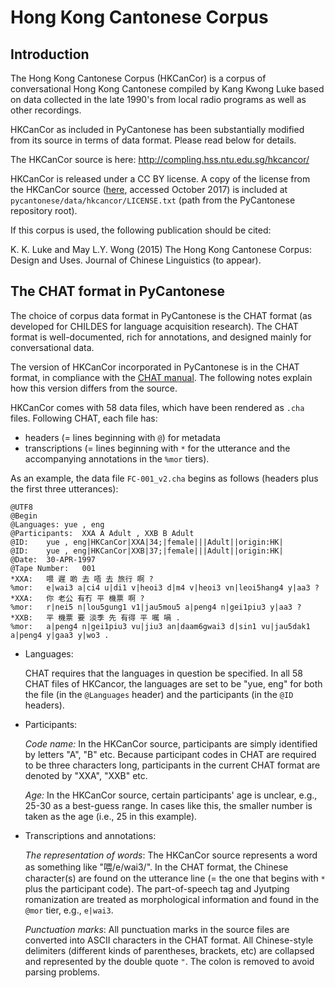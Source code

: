 Hong Kong Cantonese Corpus
==========================


Introduction
------------

The Hong Kong Cantonese Corpus (HKCanCor) is a corpus of conversational
Hong Kong Cantonese compiled by Kang Kwong Luke based on data collected
in the late 1990's from local radio programs as well as other recordings.

HKCanCor as included in PyCantonese has been substantially modified from its
source in terms of data format. Please read below for details.

The HKCanCor source is here:
http://compling.hss.ntu.edu.sg/hkcancor/

HKCanCor is released under a CC BY license. A copy of the license
from the HKCanCor source
([here](http://compling.hss.ntu.edu.sg/hkcancor/data/LICENSE),
accessed October 2017) is included
at `pycantonese/data/hkcancor/LICENSE.txt` (path from the PyCantonese
repository root).

If this corpus is used, the following publication should be cited:

K. K. Luke and May L.Y. Wong (2015) The Hong Kong Cantonese Corpus: Design and Uses. Journal of Chinese Linguistics (to appear).


The CHAT format in PyCantonese
------------------------------

The choice of corpus data format in PyCantonese is the CHAT format
(as developed for CHILDES for language acquisition research). The CHAT format
is well-documented, rich for annotations, and designed mainly for
conversational data.

The version of HKCanCor incorporated in PyCantonese is in the CHAT format,
in compliance with the [CHAT manual](https://talkbank.org/manuals/CHAT.pdf).
The following notes explain how this version differs from the source.

HKCanCor comes with 58 data files, which have been rendered as `.cha` files.
Following CHAT, each file has:

* headers (= lines beginning with `@`) for metadata
* transcriptions (= lines beginning with `*` for the
utterance and the accompanying annotations in the `%mor` tiers).

As an example, the data file `FC-001_v2.cha` begins as follows
(headers plus the first three utterances):

```
@UTF8
@Begin
@Languages:	yue , eng
@Participants:	XXA A Adult , XXB B Adult
@ID:	yue , eng|HKCanCor|XXA|34;|female|||Adult||origin:HK|
@ID:	yue , eng|HKCanCor|XXB|37;|female|||Adult||origin:HK|
@Date:	30-APR-1997
@Tape Number:	001
*XXA:	喂 遲 啲 去 唔 去 旅行 啊 ?
%mor:	e|wai3 a|ci4 u|di1 v|heoi3 d|m4 v|heoi3 vn|leoi5hang4 y|aa3	?
*XXA:	你 老公 有冇 平 機票 啊 ?
%mor:	r|nei5 n|lou5gung1 v1|jau5mou5 a|peng4 n|gei1piu3 y|aa3 ?
*XXB:	平 機票 要 淡季 先 有得 平 𡃉 喎 .
%mor:	a|peng4 n|gei1piu3 vu|jiu3 an|daam6gwai3 d|sin1 vu|jau5dak1	a|peng4 y|gaa3 y|wo3 .
```

* Languages:

  CHAT requires that the languages in question be specified. In all 58 CHAT
  files of HKCancor, the languages are set to be "yue, eng" for both the file
  (in the `@Languages` header) and the participants (in the `@ID` headers).

* Participants:

  *Code name:*
  In the HKCanCor source, participants are simply identified by letters "A",
  "B" etc.
  Because participant codes in CHAT are required to be three characters long,
  participants in the current CHAT format are denoted by "XXA", "XXB" etc.

  *Age:*
  In the HKCanCor source, certain participants' age is unclear, e.g., 25-30
  as a best-guess range.
  In cases like this, the smaller number is taken as the age
  (i.e., 25 in this example).

* Transcriptions and annotations:

  *The representation of words*:
  The HKCanCor source represents a word as something like "喂/e/wai3/". In the
  CHAT format, the Chinese character(s) are found on the utterance line (= the
  one that begins with `*` plus the participant code). The part-of-speech tag
  and Jyutping romanization are treated as morphological information and found
  in the `@mor` tier, e.g., `e|wai3`.

  *Punctuation marks*:
  All punctuation marks in the source files are converted into ASCII characters
  in the CHAT format. All Chinese-style delimiters
  (different kinds of parentheses, brackets, etc) are collapsed and
  represented by the double quote `"`.
  The colon is removed to avoid parsing problems.
